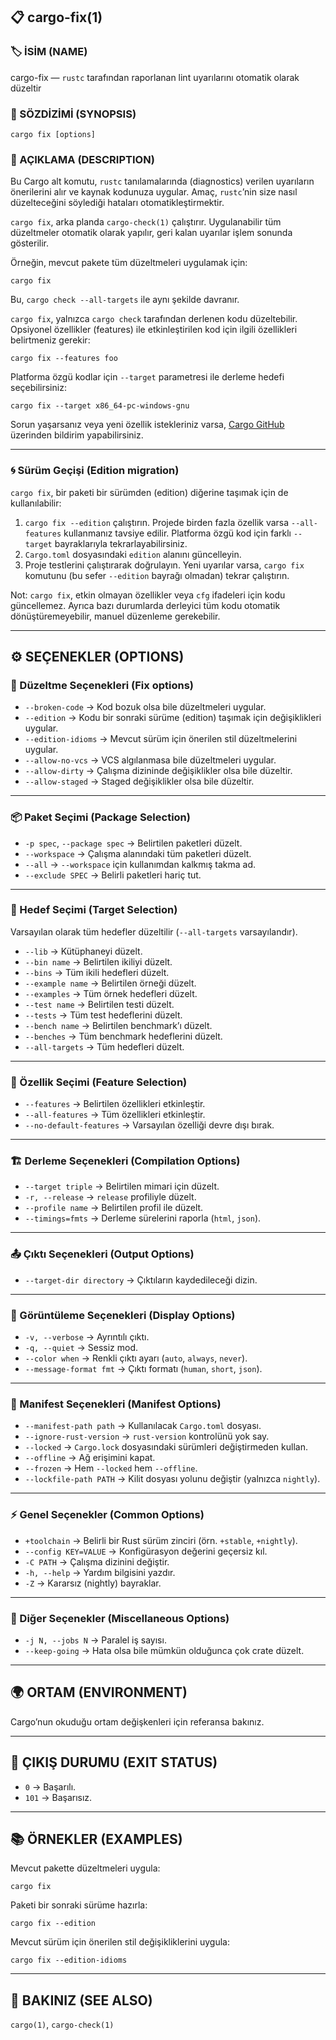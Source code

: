 ## 📋 cargo-fix(1)

### 🏷️ İSİM (NAME)

cargo-fix — `rustc` tarafından raporlanan lint uyarılarını otomatik olarak düzeltir

### 📌 SÖZDİZİMİ (SYNOPSIS)

```
cargo fix [options]
```

### 📝 AÇIKLAMA (DESCRIPTION)

Bu Cargo alt komutu, `rustc` tanılamalarında (diagnostics) verilen uyarıların önerilerini alır ve kaynak kodunuza uygular. Amaç, `rustc`’nin size nasıl düzelteceğini söylediği hataları otomatikleştirmektir.

`cargo fix`, arka planda `cargo-check(1)` çalıştırır. Uygulanabilir tüm düzeltmeler otomatik olarak yapılır, geri kalan uyarılar işlem sonunda gösterilir.

Örneğin, mevcut pakete tüm düzeltmeleri uygulamak için:

```
cargo fix
```

Bu, `cargo check --all-targets` ile aynı şekilde davranır.

`cargo fix`, yalnızca `cargo check` tarafından derlenen kodu düzeltebilir. Opsiyonel özellikler (features) ile etkinleştirilen kod için ilgili özellikleri belirtmeniz gerekir:

```
cargo fix --features foo
```

Platforma özgü kodlar için `--target` parametresi ile derleme hedefi seçebilirsiniz:

```
cargo fix --target x86_64-pc-windows-gnu
```

Sorun yaşarsanız veya yeni özellik istekleriniz varsa, [Cargo GitHub](https://github.com/rust-lang/cargo) üzerinden bildirim yapabilirsiniz.

---

### 🌀 Sürüm Geçişi (Edition migration)

`cargo fix`, bir paketi bir sürümden (edition) diğerine taşımak için de kullanılabilir:

1. `cargo fix --edition` çalıştırın. Projede birden fazla özellik varsa `--all-features` kullanmanız tavsiye edilir. Platforma özgü kod için farklı `--target` bayraklarıyla tekrarlayabilirsiniz.
2. `Cargo.toml` dosyasındaki `edition` alanını güncelleyin.
3. Proje testlerini çalıştırarak doğrulayın. Yeni uyarılar varsa, `cargo fix` komutunu (bu sefer `--edition` bayrağı olmadan) tekrar çalıştırın.

Not: `cargo fix`, etkin olmayan özellikler veya `cfg` ifadeleri için kodu güncellemez. Ayrıca bazı durumlarda derleyici tüm kodu otomatik dönüştüremeyebilir, manuel düzenleme gerekebilir.

---

## ⚙️ SEÇENEKLER (OPTIONS)

### 🔧 Düzeltme Seçenekleri (Fix options)

* `--broken-code` → Kod bozuk olsa bile düzeltmeleri uygular.
* `--edition` → Kodu bir sonraki sürüme (edition) taşımak için değişiklikleri uygular.
* `--edition-idioms` → Mevcut sürüm için önerilen stil düzeltmelerini uygular.
* `--allow-no-vcs` → VCS algılanmasa bile düzeltmeleri uygular.
* `--allow-dirty` → Çalışma dizininde değişiklikler olsa bile düzeltir.
* `--allow-staged` → Staged değişiklikler olsa bile düzeltir.

---

### 📦 Paket Seçimi (Package Selection)

* `-p spec`, `--package spec` → Belirtilen paketleri düzelt.
* `--workspace` → Çalışma alanındaki tüm paketleri düzelt.
* `--all` → `--workspace` için kullanımdan kalkmış takma ad.
* `--exclude SPEC` → Belirli paketleri hariç tut.

---

### 🎯 Hedef Seçimi (Target Selection)

Varsayılan olarak tüm hedefler düzeltilir (`--all-targets` varsayılandır).

* `--lib` → Kütüphaneyi düzelt.
* `--bin name` → Belirtilen ikiliyi düzelt.
* `--bins` → Tüm ikili hedefleri düzelt.
* `--example name` → Belirtilen örneği düzelt.
* `--examples` → Tüm örnek hedefleri düzelt.
* `--test name` → Belirtilen testi düzelt.
* `--tests` → Tüm test hedeflerini düzelt.
* `--bench name` → Belirtilen benchmark’ı düzelt.
* `--benches` → Tüm benchmark hedeflerini düzelt.
* `--all-targets` → Tüm hedefleri düzelt.

---

### 🔑 Özellik Seçimi (Feature Selection)

* `--features` → Belirtilen özellikleri etkinleştir.
* `--all-features` → Tüm özellikleri etkinleştir.
* `--no-default-features` → Varsayılan özelliği devre dışı bırak.

---

### 🏗️ Derleme Seçenekleri (Compilation Options)

* `--target triple` → Belirtilen mimari için düzelt.
* `-r, --release` → `release` profiliyle düzelt.
* `--profile name` → Belirtilen profil ile düzelt.
* `--timings=fmts` → Derleme sürelerini raporla (`html`, `json`).

---

### 📤 Çıktı Seçenekleri (Output Options)

* `--target-dir directory` → Çıktıların kaydedileceği dizin.

---

### 👀 Görüntüleme Seçenekleri (Display Options)

* `-v, --verbose` → Ayrıntılı çıktı.
* `-q, --quiet` → Sessiz mod.
* `--color when` → Renkli çıktı ayarı (`auto`, `always`, `never`).
* `--message-format fmt` → Çıktı formatı (`human`, `short`, `json`).

---

### 📄 Manifest Seçenekleri (Manifest Options)

* `--manifest-path path` → Kullanılacak `Cargo.toml` dosyası.
* `--ignore-rust-version` → `rust-version` kontrolünü yok say.
* `--locked` → `Cargo.lock` dosyasındaki sürümleri değiştirmeden kullan.
* `--offline` → Ağ erişimini kapat.
* `--frozen` → Hem `--locked` hem `--offline`.
* `--lockfile-path PATH` → Kilit dosyası yolunu değiştir (yalnızca `nightly`).

---

### ⚡ Genel Seçenekler (Common Options)

* `+toolchain` → Belirli bir Rust sürüm zinciri (örn. `+stable`, `+nightly`).
* `--config KEY=VALUE` → Konfigürasyon değerini geçersiz kıl.
* `-C PATH` → Çalışma dizinini değiştir.
* `-h, --help` → Yardım bilgisini yazdır.
* `-Z` → Kararsız (nightly) bayraklar.

---

### 🔄 Diğer Seçenekler (Miscellaneous Options)

* `-j N, --jobs N` → Paralel iş sayısı.
* `--keep-going` → Hata olsa bile mümkün olduğunca çok crate düzelt.

---

## 🌍 ORTAM (ENVIRONMENT)

Cargo’nun okuduğu ortam değişkenleri için referansa bakınız.

---

## 🚪 ÇIKIŞ DURUMU (EXIT STATUS)

* `0` → Başarılı.
* `101` → Başarısız.

---

## 📚 ÖRNEKLER (EXAMPLES)

Mevcut pakette düzeltmeleri uygula:

```
cargo fix
```

Paketi bir sonraki sürüme hazırla:

```
cargo fix --edition
```

Mevcut sürüm için önerilen stil değişikliklerini uygula:

```
cargo fix --edition-idioms
```

---

## 🔗 BAKINIZ (SEE ALSO)

`cargo(1)`, `cargo-check(1)`

